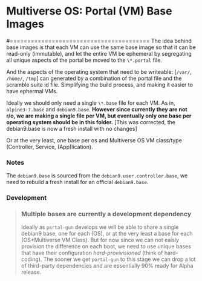 # Multiverse OS: Portal (VM) Base Images
#========================================
  The idea behind base images is that each VM can use the same base image so that it can be read-only (immutable), and let the entire VM be ephemeral by segregating all unique aspects of the portal be moved to the `\*.portal` file.

  And the aspects of the operating system that need to be writeable: [`/var/`, `/home/`, `/tmp`] can generated by a combination of the portal file and the scramble suite id file. Simplifying the build process, and making it easier to have ephermal VMs.

  Ideally we should only need a single `\*.base` file for each VM. As in, `alpine3-7.base` and `debian9.base`. **However since currently they are not r/o, we are making a single file per VM, but eventually only one base per operating system should be in this folder.** [This was corrected, the debian9.base is now a fresh install with no changes]

Or at the very least, one base per os and Multiverse OS VM class/type (Controller, Service, (App)lication). 

### Notes

The `debian9.base` is sourced from the `debian9.user.controller.base`, we need to rebuild a fresh install for an official `debian9.base`.

### Development

> ### Multiple bases are currently a development dependency
> Ideally as `portal-gun` develops we will be able to share a single debian9 base, one for each (OS), or at the very least a base for each (OS+Multiverse VM Class). But for now since we can not eaisly provision the difference on each boot, we need to use unique bases that have their configuration _hard-provivisioned_ (think of hard-coding). The sooner we get `portal-gun` to this stage we can drop a lot of third-party dependencies and are essentially 90% ready for Alpha release.



